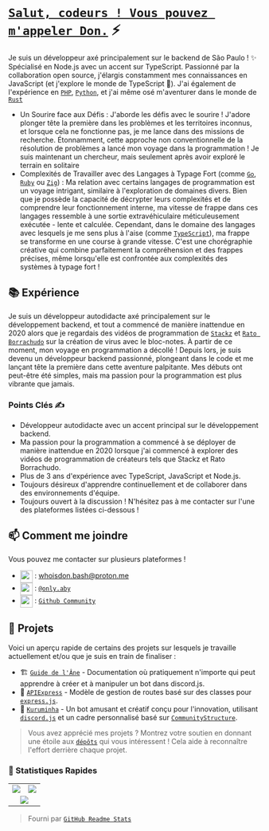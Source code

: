 # [`Salut, codeurs ! Vous pouvez m'appeler Don.`]() ⚡  <img src="https://komarev.com/ghpvc/?username=whoisdon&style=flat-square" alt="" align="center" />

Je suis un développeur axé principalement sur le backend de São Paulo ! ✨ Spécialisé en Node.js avec un accent sur TypeScript. Passionné par la collaboration open source, j'élargis constamment mes connaissances en JavaScript (et j'explore le monde de TypeScript 👀). J'ai également de l'expérience en [`PHP`], [`Python`], et j'ai même osé m'aventurer dans le monde de [`Rust`]

- Un Sourire face aux Défis : J'aborde les défis avec le sourire ! J'adore plonger tête la première dans les problèmes et les territoires inconnus, et lorsque cela ne fonctionne pas, je me lance dans des missions de recherche. Étonnamment, cette approche non conventionnelle de la résolution de problèmes a lancé mon voyage dans la programmation ! Je suis maintenant un chercheur, mais seulement après avoir exploré le terrain en solitaire
- Complexités de Travailler avec des Langages à Typage Fort (comme [`Go`], [`Ruby`] ou [`Zig`]) : Ma relation avec certains langages de programmation est un voyage intrigant, similaire à l'exploration de domaines divers. Bien que je possède la capacité de décrypter leurs complexités et de comprendre leur fonctionnement interne, ma vitesse de frappe dans ces langages ressemble à une sortie extravéhiculaire méticuleusement exécutée - lente et calculée. Cependant, dans le domaine des langages avec lesquels je me sens plus à l'aise (comme [`TypeScript`]), ma frappe se transforme en une course à grande vitesse. C'est une chorégraphie créative qui combine parfaitement la compréhension et des frappes précises, même lorsqu'elle est confrontée aux complexités des systèmes à typage fort !

## 📚 Expérience

Je suis un développeur autodidacte axé principalement sur le développement backend, et tout a commencé de manière inattendue en 2020 alors que je regardais des vidéos de programmation de [`Stackz`] et [`Rato Borrachudo`] sur la création de virus avec le bloc-notes. À partir de ce moment, mon voyage en programmation a décollé ! Depuis lors, je suis devenu un développeur backend passionné, plongeant dans le code et me lançant tête la première dans cette aventure palpitante. Mes débuts ont peut-être été simples, mais ma passion pour la programmation est plus vibrante que jamais.

### Points Clés ✍️

- Développeur autodidacte avec un accent principal sur le développement backend.
- Ma passion pour la programmation a commencé à se déployer de manière inattendue en 2020 lorsque j'ai commencé à explorer des vidéos de programmation de créateurs tels que Stackz et Rato Borrachudo.
- Plus de 3 ans d'expérience avec TypeScript, JavaScript et Node.js.
- Toujours désireux d'apprendre continuellement et de collaborer dans des environnements d'équipe.
- Toujours ouvert à la discussion ! N'hésitez pas à me contacter sur l'une des plateformes listées ci-dessous !

## 📫 Comment me joindre

Vous pouvez me contacter sur plusieurs plateformes !
- <img src="https://i.imgur.com/y8edTyt.png" align="center" width="25" height="25"> :  whoisdon.bash@proton.me
- <img src="https://i.imgur.com/Hi1oMJ5.png" align="center" width="25" height="25"> : [`@only.aby`](https://discord.com/users/828677274659586068)
- <img src="https://i.imgur.com/ir5Mt1n.png" align="center" width="25" height="25"> : [`Github Community`](https://github.com/whoisdon)

## 🔭 Projets

Voici un aperçu rapide de certains des projets sur lesquels je travaille actuellement et/ou que je suis en train de finaliser :

- 🏗️ [`Guide de l'Âne`] - Documentation où pratiquement n'importe qui peut apprendre à créer et à manipuler un bot dans discord.js.
- 🚂 [`APIExpress`] - Modèle de gestion de routes basé sur des classes pour [`express.js`].
- 🤖 [`Kuruminha`] - Un bot amusant et créatif conçu pour l'innovation, utilisant [`discord.js`] et un cadre personnalisé basé sur [`CommunityStructure`].

> Vous avez apprécié mes projets ? Montrez votre soutien en donnant une étoile aux [`dépôts`] qui vous intéressent ! Cela aide à reconnaître l'effort derrière chaque projet.

### 👀 Statistiques Rapides

<table>
  <tr>
    <td align="center" style="padding=0;width=50%;">
      <img align="center" style="padding=0;" src="https://github-readme-stats.vercel.app/api?username=whoisdon&show_icons=true&title_color=4F8CC9&text_color=9f9f9f&bg_color=151515&hide_border=true&icon_color=4F8CC9&hide_title=true&count_private=true%22" />
    </td>
    <td align="center" style="padding=0;width=50%;">
      <img align="center" style="padding=0;" src="https://github-readme-stats.vercel.app/api/top-langs/?username=whoisdon&layout=compact&title_color=4F8CC9&text_color=9f9f9f&bg_color=151515&hide_border=true&icon_color=4F8CC9&hide=visual%20basic&count_private=true" />
    </td>
  </tr>
  <tr>
    <td align="center" colspan="2" style="padding=0;width=100%;">
      <img align="center" style="padding=0;" src="https://github-readme-activity-graph.vercel.app/graph?username=whoisdon&theme=tokyo-night&custom_title=Whoisdon's%20Contribution%20Graph" />
    </td>
  </tr>
</table>

> Fourni par [`GitHub Readme Stats`]


<!----------------- LIENS --------------->
[`Ruby`]:                https://www.ruby-lang.org/en/
[`Zig`]:                 https://ziglang.org/
[`PHP`]:                 https://www.php.net/
[`Python`]:              https://www.python.org/
[`TypeScript`]:          https://www.typescriptlang.org/
[`Kotlin`]:              https://kotlinlang.org/
[`Java`]:                https://adoptopenjdk.net/
[`Rust`]:                https://www.rust-lang.org/
[`Go`]:                  https://golang.org
[`Discord`]:             https://discord.com/
[`discord.js`]:          https://discord.js.org/#/
[`express.js`]:          https://expressjs.com/
[`dépôts`]:              https://github.com/whoisdon?tab=repositories
[`GitHub Readme Stats`]: https://github.com/anuraghazra/github-readme-stats

<!--------------- Youtube ----------------->
[`Stackz`]:             https://www.youtube.com/@STACKZOFICIAL
[`Rato Borrachudo`]:    https://www.youtube.com/@RatoBorrachudo

<!--------------- Projets ----------------->
[`CommunityStructure`]: https://github.com/whoisdon/CommunityStructure
[`Guide de l'Âne`]:     https://github.com/whoisdon/donkeyguide
[`APIExpress`]:         https://github.com/whoisdon/APIExpress
[`Kuruminha`]:          https://github.com/whoisdon/CommunityStructure/tree/Kuruminha
